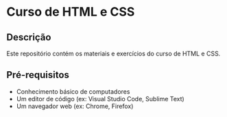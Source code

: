 # Curso de HTML e CSS

## Descrição
Este repositório contém os materiais e exercícios do curso de HTML e CSS.

## Pré-requisitos
* Conhecimento básico de computadores
* Um editor de código (ex: Visual Studio Code, Sublime Text)
* Um navegador web (ex: Chrome, Firefox)
